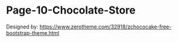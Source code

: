 # Page-10-Chocolate-Store

Designed by:
https://www.zerotheme.com/32918/zchococake-free-bootstrap-theme.html
